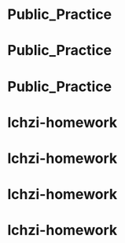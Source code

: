 # Public_Practice
# Public_Practice
# Public_Practice
# lchzi-homework
# lchzi-homework
# lchzi-homework
# lchzi-homework
